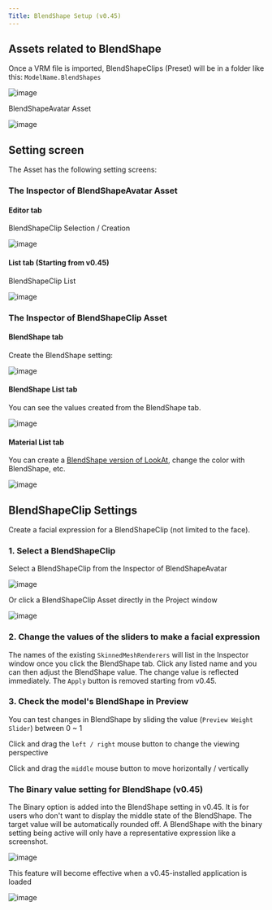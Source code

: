 ```yaml
---
Title: BlendShape Setup (v0.45)
---
```


## Assets related to BlendShape
Once a VRM file is imported, BlendShapeClips (Preset) will be in a folder like this: `ModelName.BlendShapes`

![image](/images/wiki/blendshapeclip_assets.png)

BlendShapeAvatar Asset

![image](/images/wiki/blendshapeavatar.png)

## Setting screen
The Asset has the following setting screens:

### The Inspector of BlendShapeAvatar Asset

#### Editor tab

BlendShapeClip Selection / Creation

![image](/images/wiki/select_blendshapeavatar.png)

#### List tab (Starting from v0.45)

BlendShapeClip List

![image](/images/wiki/list.png)

### The Inspector of BlendShapeClip Asset

#### BlendShape tab

Create the BlendShape setting:

![image](/images/wiki/alicia_binary.png)

#### BlendShape List tab

You can see the values created from the BlendShape tab.

![image](/images/wiki/blendshape_angry.png)

#### Material List tab

You can create a [BlendShape version of LookAt](../lookat_settings), change the color with BlendShape, etc.

![image](/images/wiki/material_color.png)

## BlendShapeClip Settings

Create a facial expression for a BlendShapeClip (not limited to the face).

### 1. Select a BlendShapeClip
Select a BlendShapeClip from the Inspector of BlendShapeAvatar

![image](/images/wiki/select_blendshapeavatar.png)

Or click a BlendShapeClip Asset directly in the Project window

![image](/images/wiki/select_blendshapeclip.png)


### 2. Change the values of the sliders to make a facial expression

The names of the existing `SkinnedMeshRenderers` will list in the Inspector window once you click the BlendShape tab.
Click any listed name and you can then adjust the BlendShape value.
The change value is reflected immediately.
The `Apply` button is removed starting from v0.45.

### 3. Check the model's BlendShape in Preview 

You can test changes in BlendShape by sliding the value (`Preview Weight Slider`) between 0 ~ 1

Click and drag the `left / right` mouse button to change the viewing perspective

Click and drag the `middle` mouse button to move horizontally / vertically

### The Binary value setting for BlendShape (v0.45)

The Binary option is added into the BlendShape setting in v0.45. It is for users who don't want to display the middle state of the BlendShape. The target value will be automatically rounded off. A BlendShape with the binary setting being active will only have a representative expression like a screenshot.

![image](/images/wiki/alicia_binary.png)

This feature will become effective when a v0.45-installed application is loaded

![image](/images/wiki/binary.png)
